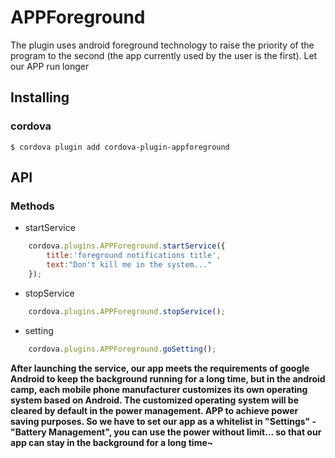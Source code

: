 # APPForeground
The plugin uses android foreground technology to raise the priority of the program to the second (the app currently used by the user is the first). Let our APP run longer

## Installing
### cordova
`$ cordova plugin add cordova-plugin-appforeground`

## API
### Methods
- startService  
```js
    cordova.plugins.APPForeground.startService({
        title:'foreground notifications title',
        text:"Don't kill me in the system..."
    });
```
    
- stopService   
```js
    cordova.plugins.APPForeground.stopService();
```

- setting   
```js
    cordova.plugins.APPForeground.goSetting();
```
**After launching the service, our app meets the requirements of google Android to keep the background running for a long time, but in the android camp, each mobile phone manufacturer customizes its own operating system based on Android. The customized operating system will be cleared by default in the power management. APP to achieve power saving purposes. So we have to set our app as a whitelist in "Settings" - "Battery Management", you can use the power without limit... so that our app can stay in the background for a long time~**